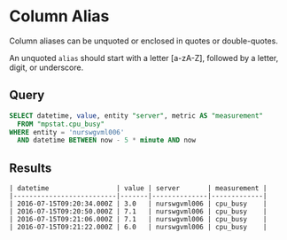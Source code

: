 # Column Alias

Column aliases can be unquoted or enclosed in quotes or double-quotes.

An unquoted `alias` should start with a letter [a-zA-Z], followed by a letter, digit, or underscore.

## Query

```sql
SELECT datetime, value, entity "server", metric AS "measurement" 
  FROM "mpstat.cpu_busy" 
WHERE entity = 'nurswgvml006' 
  AND datetime BETWEEN now - 5 * minute AND now
```

## Results

```ls
| datetime                 | value | server       | measurement | 
|--------------------------|-------|--------------|-------------| 
| 2016-07-15T09:20:34.000Z | 3.0   | nurswgvml006 | cpu_busy    | 
| 2016-07-15T09:20:50.000Z | 7.1   | nurswgvml006 | cpu_busy    | 
| 2016-07-15T09:21:06.000Z | 7.1   | nurswgvml006 | cpu_busy    | 
| 2016-07-15T09:21:22.000Z | 6.0   | nurswgvml006 | cpu_busy    | 
```

